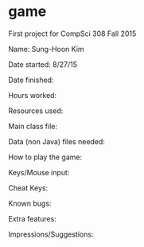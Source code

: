 # game
First project for CompSci 308 Fall 2015

Name: Sung-Hoon Kim

Date started: 8/27/15

Date finished:

Hours worked:

Resources used:

Main class file:

Data (non Java) files needed:

How to play the game:

Keys/Mouse input:

Cheat Keys:

Known bugs:

Extra features:

Impressions/Suggestions:
